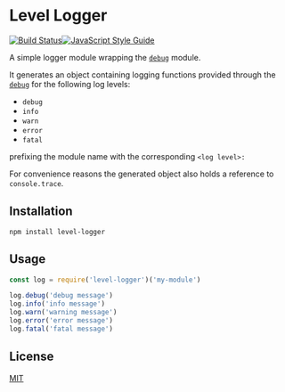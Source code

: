 # Level Logger

[![Build Status](https://travis-ci.org/DieProduktMacher/level-logger.svg?branch=master)](https://travis-ci.org/DieProduktMacher/level-logger)[![JavaScript Style Guide](https://img.shields.io/badge/code_style-standard-brightgreen.svg)](https://standardjs.com)

A simple logger module wrapping the [`debug`](https://www.npmjs.com/package/debug) module.

It generates an object containing logging functions provided through the [`debug`](https://www.npmjs.com/package/debug) for the following log levels:

* `debug`
* `info`
* `warn`
* `error`
* `fatal`

prefixing the module name with the corresponding `<log level>:`

For convenience reasons the generated object also holds a reference to `console.trace`.

## Installation

```npm install level-logger```

## Usage

```javascript
const log = require('level-logger')('my-module')

log.debug('debug message')
log.info('info message')
log.warn('warning message')
log.error('error message')
log.fatal('fatal message')
```

## License

[MIT](./LICENSE)

